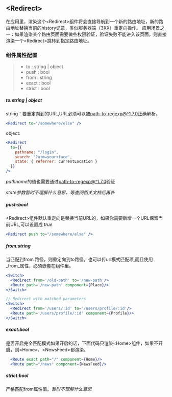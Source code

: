 ## \<Redirect\>

在应用里，渲染这个\<Redirect>组件将会直接导航到一个新的路由地址，新的路由地址替换当前的history记录，类似服务器端（3XX）重定向操作。
应用场景之一：如果渲染某个路由页面需要做些权限验证，验证失败不能进入该页面，则直接渲染一个\<Redirect>跳转到指定路由地址。

### 组件属性配置

> * to : string | object
> * push : bool
> * from : string
> * exact : bool
> * strict : bool
##### to:string | object

string：要重定向到的URL,URL必须可以被[path-to-regexp@^1.7.0](https://github.com/pillarjs/path-to-regexp/tree/v1.7.0)正确解析。
```jsx
<Redirect to="/somewhere/else" />
```
object:
```jsx
<Redirect
  to={{
    pathname: "/login",
    search: "?utm=your+face",
    state: { referrer: currentLocation }
  }}
/>
```
*pathname*的值也需要通过[path-to-regexp@^1.7.0](https://github.com/pillarjs/path-to-regexp/tree/v1.7.0)验证

*state参数暂时不理解什么意思，等查阅相关文档后再补*

##### push:bool

\<Redirect>组件默认重定向是替换当前URL的，如果你需要新增一个URL保留当前URL,可以设置成 _true_
```jsx
<Redirect push to="/somewhere/else" />
```
##### from:string

当匹配到from 路径，则重定向到to路径。也可以传url模式匹配项,而且使用  _from_属性，必须嵌套在<Switch>组件里。
```jsx
<Switch>
  <Redirect from='/old-path' to='/new-path'/>
  <Route path='/new-path' component={Place}/>
</Switch>

// Redirect with matched parameters
<Switch>
  <Redirect from='/users/:id' to='/users/profile/:id'/>
  <Route path='/users/profile/:id' component={Profile}/>
</Switch>
```
##### exact:bool

是否开启完全匹配模式如果开启的话，下面代码只渲染\<Home\>组件，如果不开启，则<Home\>、<NewsFeed\>都渲染。
```jsx
  <Route exact path="/" component={Home}/>
  <Route path="/news" component={NewsFeed}/>
```

##### strict:bool

严格匹配from属性值。*暂时不理解什么意思*